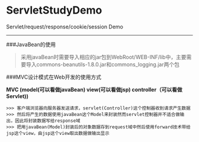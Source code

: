 # ServletStudyDemo
Servlet/request/response/cookie/session Demo

---

###JavaBean的使用
> 采用javaBean时需要导入相应的jar包到WebRoot/WEB-INF/lib中，主要需要导入commons-beanutils-1.8.0.jar和commons_logging.jar两个包

###MVC设计模式在Web开发的使用方式

**MVC (model(可以看做javaBean) view(可以看做jsp) controller（可以看做Servlet))**

    >>> 客户端浏览器向服务器发送请求，servlet(Controller)这个控制器收到请求产生数据
    >>> 然后将产生的数据使用javaBean这个Model来封装然而servlet控制器并不适合做输出，因此将封装数据写给response域
    >>> 把用javaBean(Model)封装后的对象数据存到request域中然后使用forward技术带给jsp这个view，由jsp这个view取出数据做输出显示


